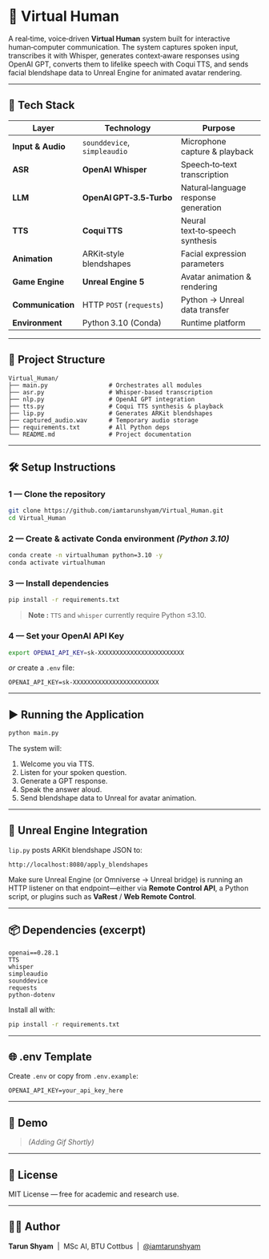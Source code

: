 # 🧠 Virtual Human 

A real‑time, voice‑driven **Virtual Human** system built for interactive human‑computer communication. The system captures spoken input, transcribes it with Whisper, generates context‑aware responses using OpenAI GPT, converts them to lifelike speech with Coqui TTS, and sends facial blendshape data to Unreal Engine for animated avatar rendering.

---

## 🚀 Tech Stack

| Layer             | Technology                   | Purpose                              |
| ----------------- | ---------------------------- | ------------------------------------ |
| **Input & Audio** | `sounddevice`, `simpleaudio` | Microphone capture & playback        |
| **ASR**           | **OpenAI Whisper**           | Speech‑to‑text transcription         |
| **LLM**           | **OpenAI GPT‑3.5‑Turbo**     | Natural‑language response generation |
| **TTS**           | **Coqui TTS**                | Neural text‑to‑speech synthesis      |
| **Animation**     | ARKit‑style blendshapes      | Facial expression parameters         |
| **Game Engine**   | **Unreal Engine 5**          | Avatar animation & rendering         |
| **Communication** | HTTP `POST` (`requests`)     | Python → Unreal data transfer        |
| **Environment**   | Python 3.10 (Conda)          | Runtime platform                     |

---

## 🧩 Project Structure

```
Virtual_Human/
├── main.py                 # Orchestrates all modules
├── asr.py                  # Whisper‑based transcription
├── nlp.py                  # OpenAI GPT integration
├── tts.py                  # Coqui TTS synthesis & playback
├── lip.py                  # Generates ARKit blendshapes
├── captured_audio.wav      # Temporary audio storage
├── requirements.txt        # All Python deps
└── README.md               # Project documentation
```

---

## 🛠️ Setup Instructions

### 1 — Clone the repository

```bash
git clone https://github.com/iamtarunshyam/Virtual_Human.git
cd Virtual_Human
```

### 2 — Create & activate Conda environment *(Python 3.10)*

```bash
conda create -n virtualhuman python=3.10 -y
conda activate virtualhuman
```

### 3 — Install dependencies

```bash
pip install -r requirements.txt
```

> **Note :** `TTS` and `whisper` currently require Python ≤3.10.

### 4 — Set your OpenAI API Key

```bash
export OPENAI_API_KEY=sk-XXXXXXXXXXXXXXXXXXXXXXXX
```

*or* create a `.env` file:

```
OPENAI_API_KEY=sk-XXXXXXXXXXXXXXXXXXXXXXXX
```

---

## ▶️ Running the Application

```bash
python main.py
```

The system will:

1. Welcome you via TTS.
2. Listen for your spoken question.
3. Generate a GPT response.
4. Speak the answer aloud.
5. Send blendshape data to Unreal for avatar animation.

---

## 🔄 Unreal Engine Integration

`lip.py` posts ARKit blendshape JSON to:

```
http://localhost:8080/apply_blendshapes
```

Make sure Unreal Engine (or Omniverse → Unreal bridge) is running an HTTP listener on that endpoint—either via **Remote Control API**, a Python script, or plugins such as **VaRest** / **Web Remote Control**.

---

## 📦 Dependencies (excerpt)

```
openai==0.28.1
TTS
whisper
simpleaudio
sounddevice
requests
python-dotenv
```

Install all with:

```bash
pip install -r requirements.txt
```

---

## 🌐 .env Template

Create `.env` or copy from `.env.example`:

```
OPENAI_API_KEY=your_api_key_here
```

---

## 📸 Demo

> *(Adding Gif Shortly)*

---

## 📄 License

MIT License — free for academic and research use.

---

## 🙋‍♂️ Author

**Tarun Shyam**  |  MSc AI, BTU Cottbus  |  [@iamtarunshyam](https://github.com/iamtarunshyam)

